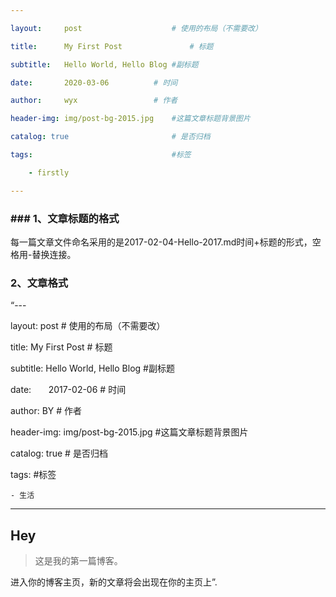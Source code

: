 ```yaml
---

layout:     post   				    # 使用的布局（不需要改）

title:      My First Post 				# 标题 

subtitle:   Hello World, Hello Blog #副标题

date:       2020-03-06			# 时间

author:     wyx					# 作者

header-img: img/post-bg-2015.jpg 	#这篇文章标题背景图片

catalog: true 						# 是否归档

tags:								#标签

    - firstly

---
```


### ### 1、文章标题的格式
每一篇文章文件命名采用的是2017-02-04-Hello-2017.md时间+标题的形式，空格用-替换连接。

### 2、文章格式
“---

layout:     post   				    # 使用的布局（不需要改）

title:      My First Post 				# 标题 

subtitle:   Hello World, Hello Blog #副标题

date:       2017-02-06 				# 时间

author:     BY 						# 作者

header-img: img/post-bg-2015.jpg 	#这篇文章标题背景图片

catalog: true 						# 是否归档

tags:								#标签

    - 生活

---

## Hey

>这是我的第一篇博客。

进入你的博客主页，新的文章将会出现在你的主页上”.


